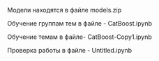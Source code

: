 Модели находятся в файле models.zip 

Обучение группам тем в файле - CatBoost.ipynb 

Обучение темам в файле- CatBoost-Copy1.ipynb

Проверка работы в файле - Untitled.ipynb

